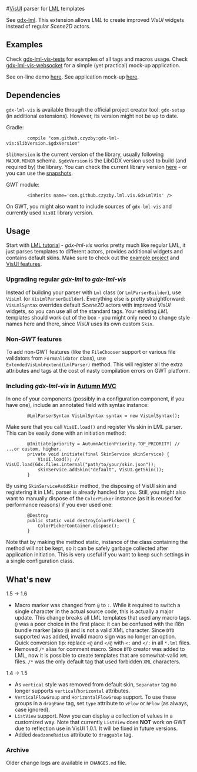 #[VisUI](https://github.com/kotcrab/VisEditor/wiki/VisUI) parser for [LML](http://github.com/czyzby/gdx-lml) templates

See [gdx-lml](https://github.com/czyzby/gdx-lml/tree/master/lml). This extension allows *LML* to create improved *VisUI* widgets instead of regular *Scene2D* actors.

## Examples

Check [gdx-lml-vis-tests](https://github.com/czyzby/gdx-lml/tree/master/examples/gdx-lml-vis-tests) for examples of all tags and macros usage. Check [gdx-lml-vis-websocket](https://github.com/czyzby/gdx-lml/tree/master/examples/gdx-lml-vis-websocket) for a simple (yet practical) mock-up application.

See on-line demo [here](http://czyzby.github.io/gdx-lml/lml-vis). See application mock-up [here](http://czyzby.github.io/gdx-lml/lml-vis-websocket).

## Dependencies

`gdx-lml-vis` is available through the official project creator tool: `gdx-setup` (in additional extensions). However, its version might not be up to date.

Gradle:
```
        compile "com.github.czyzby:gdx-lml-vis:$libVersion.$gdxVersion"
```
`$libVersion` is the current version of the library, usually following `MAJOR.MINOR` schema. `$gdxVersion` is the LibGDX version used to build (and required by) the library. You can check the current library version [here](http://search.maven.org/#search|ga|1|g%3A%22com.github.czyzby%22) - or you can use the [snapshots](https://oss.sonatype.org/content/repositories/snapshots/com/github/czyzby/).

GWT module:
```
        <inherits name='com.github.czyzby.lml.vis.GdxLmlVis' />
```
On GWT, you might also want to include sources of `gdx-lml-vis` and currently used `VisUI` library version.

## Usage

Start with [LML tutorial](https://github.com/czyzby/gdx-lml/wiki/Tutorial) - *gdx-lml-vis* works pretty much like regular LML, it just parses templates to different actors, provides additional widgets and contains default skins. Make sure to check out the [example project](https://github.com/czyzby/gdx-lml/tree/master/examples/gdx-lml-vis-tests) and [VisUI features](https://github.com/kotcrab/VisEditor/wiki/VisUI).

### Upgrading regular *gdx-lml* to *gdx-lml-vis*

Instead of building your parser with `Lml` class (or `LmlParserBuilder`), use `VisLml` (or `VisLmlParserBuilder`). Everything else is pretty straightforward: `VisLmlSyntax` overrides default *Scene2D* actors with improved *VisUI* widgets, so you can use all of the standard tags. Your existing *LML* templates should work out of the box - you might only need to change style names here and there, since *VisUI* uses its own custom `Skin`.

### Non-*GWT* features

To add non-GWT features (like the `FileChooser` support or various file validators from `FormValidator` class), use `ExtendedVisLml#extend(LmlParser)` method. This will register all the extra attributes and tags at the cost of nasty compilation errors on GWT platform.

### Including *gdx-lml-vis* in [Autumn MVC](https://github.com/czyzby/gdx-lml/tree/master/mvc)

In one of your components (possibly in a configuration component, if you have one), include an annotated field with syntax instance:

```
        @LmlParserSyntax VisLmlSyntax syntax = new VisLmlSyntax();
```

Make sure that you call `VisUI.load()` and register Vis skin in LML parser. This can be easily done with an initiation method:

```
        @Initiate(priority = AutumnActionPriority.TOP_PRIORITY) // ...or custom, higher.
        private void initiate(final SkinService skinService) {
            VisUI.load(); // VisUI.load(Gdx.files.internal("path/to/your/skin.json"));
            skinService.addSkin("default", VisUI.getSkin());
        }
```

By using `SkinService#addSkin` method, the disposing of VisUI skin and registering it in LML parser is already handled for you. Still, you might also want to manually dispose of the `ColorPicker` instance (as it is reused for performance reasons) if you ever used one:

```
        @Destroy
        public static void destroyColorPicker() {
            ColorPickerContainer.dispose();
        }
```

Note that by making the method static, instance of the class containing the method will not be kept, so it can be safely garbage collected after application initiation. This is very useful if you want to keep such settings in a single configuration class.

## What's new

1.5 -> 1.6

- Macro marker was changed from `@` to `:`. While it required to switch a single character in the actual source code, this is actually a major update. This change breaks all LML templates that used any macro tags. `@` was a poor choice in the first place: it can be confused with the i18n bundle marker (also `@`) and is not a valid XML character. Since `DTD` supported was added, invalid macro sign was no longer an option. Quick conversion tip: replace `<@` and `</@` with `<:` and `</:` in all `*.lml` files.
- Removed `/*` alias for comment macro. Since `DTD` creator was added to LML, now it is possible to create templates that are somewhat-valid `XML` files. `/*` was the only default tag that used forbidden `XML` characters.

1.4 -> 1.5

- As `vertical` style was removed from default skin, `Separator` tag no longer supports `vertical`/`horizontal` attributes.
- `VerticalFlowGroup` and `HorizontalFlowGroup` support. To use these groups in a `dragPane` tag, set `type` attribute to `vFlow` or `hFlow` (as always, case ignored).
- `ListView` support. Now you can display a collection of values in a customized way. Note that currently `ListView` does **NOT** work on GWT due to reflection use in VisUI 1.0.1. It will be fixed in future versions.
- Added `deadzoneRadius` attribute to `draggable` tag.

### Archive
Older change logs are available in `CHANGES.md` file.
